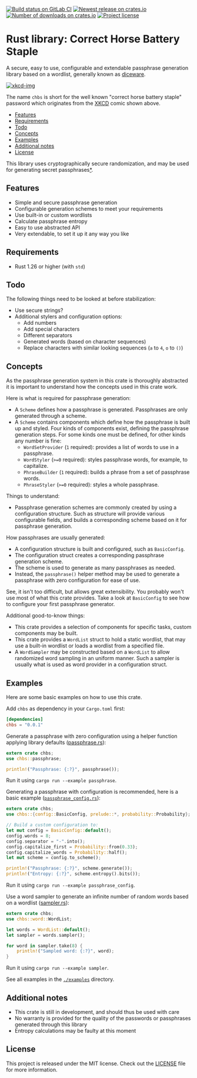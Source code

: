 [![Build status on GitLab CI][gitlab-ci-master-badge]][gitlab-ci-link]
[![Newest release on crates.io][crate-version-badge]][crate-link]
[![Number of downloads on crates.io][crate-download-badge]][crate-link]
[![Project license][crate-license-badge]](LICENSE)

[crate-link]: https://crates.io/crates/chbs
[crate-download-badge]: https://img.shields.io/crates/d/chbs.svg
[crate-version-badge]: https://img.shields.io/crates/v/chbs.svg
[crate-license-badge]: https://img.shields.io/crates/l/chbs.svg
[gitlab-ci-link]: https://gitlab.com/timvisee/chbs/commits/master
[gitlab-ci-master-badge]: https://gitlab.com/timvisee/chbs/badges/master/pipeline.svg

# Rust library: Correct Horse Battery Staple
A secure, easy to use, configurable and extendable passphrase generation library
based on a wordlist, generally known as [diceware].

[![xkcd-img]][xkcd]

The name `chbs` is short for the well known "correct horse battery staple"
password which originates from the [XKCD][xkcd] comic shown above.

* [Features](#features)
* [Requirements](#requirements)
* [Todo](#todo)
* [Concepts](#concepts)
* [Examples](#examples)
* [Additional notes](#additional-notes)
* [License](#license)

This library uses cryptographically secure randomization, and may be used
for generating secret passphrases[*](#additional-notes).

## Features
* Simple and secure passphrase generation
* Configurable generation schemes to meet your requirements
* Use built-in or custom wordlists
* Calculate passphrase entropy
* Easy to use abstracted API
* Very extendable, to set it up it any way you like

## Requirements
* Rust 1.26 or higher (with `std`)

## Todo
The following things need to be looked at before stabilization:

* Use secure strings?
* Additional stylers and configuration options:
  * Add numbers
  * Add special characters
  * Different separators
  * Generated words (based on character sequences)
  * Replace characters with similar looking sequences (`a` to `4`, `o` to `()`)

## Concepts
As the passphrase generation system in this crate is thoroughly abstracted it is
important to understand how the concepts used in this crate work.

Here is what is required for passphrase generation:
- A `Scheme` defines how a passphrase is generated. Passphrases are only
  generated through a scheme.
- A `Scheme` contains components which define how the passphrase is built up and
  styled. Four kinds of components exist, defining the passphrase generation
  steps. For some kinds one must be defined,
  for other kinds any number is fine:
    - `WordSetProvider` (`1` required): provides a list of words to use in
      a passphrase.
    - `WordStyler` (`>=0` required): styles passphrase words, for example, to
      capitalize.
    - `PhraseBuilder` (`1` required): builds a phrase from a set of passphrase
      words.
    - `PhraseStyler` (`>=0` required): styles a whole passphrase.

Things to understand:
- Passphrase generation schemes are commonly created by using a configuration
  structure. Such as structure will provide various configurable fields, and
  builds a corresponding scheme based on it for passphrase generation.

How passphrases are usually generated:
- A configuration structure is built and configured, such as `BasicConfig`.
- The configuration struct creates a corresponding passphrase generation scheme.
- The scheme is used to generate as many passphrases as needed.
- Instead, the `passphrase()` helper method may be used to generate a passphrase
  with zero configuration for ease of use.

See, it isn't too difficult, but allows great extensibility. You probably won't
use most of what this crate provides. Take a look at `BasicConfig` to see how to
configure your first passphrase generator.

Additional good-to-know things:
- This crate provides a selection of components for specific tasks, custom
  components may be built.
- This crate provides a `WordList` struct to hold a static wordlist, that may
  use a built-in wordlist or loads a wordlist from a specified file.
- A `WordSampler` may be constructed based on a `WordList` to allow randomized
  word sampling in an uniform manner. Such a sampler is usually what is used as
  word provider in a configuration struct.

## Examples
Here are some basic examples on how to use this crate.

Add `chbs` as dependency in your `Cargo.toml` first:

```toml
[dependencies]
chbs = "0.0.1"
```

Generate a passphrase with zero configuration using a helper function applying
library defaults ([passphrase.rs](examples/passphrase.rs)):

```rust
extern crate chbs;
use chbs::passphrase;

println!("Passphrase: {:?}", passphrase());
```

Run it using `cargo run --example passphrase`.

Generating a passphrase with configuration is recommended, here is a basic
example ([`passphrase_config.rs`](examples/passphrase_config.rs)):

```rust
extern crate chbs;
use chbs::{config::BasicConfig, prelude::*, probability::Probability};

// Build a custom configuration to:
let mut config = BasicConfig::default();
config.words = 8;
config.separator = "-".into();
config.capitalize_first = Probability::from(0.33);
config.capitalize_words = Probability::half();
let mut scheme = config.to_scheme();

println!("Passphrase: {:?}", scheme.generate());
println!("Entropy: {:?}", scheme.entropy().bits());
```

Run it using `cargo run --example passphrase_config`.

Use a word sampler to generate an infinite number of random words based on
a wordlist ([sampler.rs](examples/sampler.rs)):

```rust
extern crate chbs;
use chbs::word::WordList;

let words = WordList::default();
let sampler = words.sampler();

for word in sampler.take(8) {
    println!("Sampled word: {:?}", word);
}
```

Run it using `cargo run --example sampler`.

See all examples in the [`./examples`](./examples) directory.

## Additional notes
* This crate is still in development, and should thus be used with care
* No warranty is provided for the quality of the passwords or passphrases
  generated through this library
* Entropy calculations may be faulty at this moment

## License
This project is released under the MIT license.
Check out the [LICENSE](LICENSE) file for more information.

[diceware]: https://en.wikipedia.org/wiki/Diceware
[xkcd]: https://xkcd.com/936/
[xkcd-img]: https://imgs.xkcd.com/comics/password_strength.png
